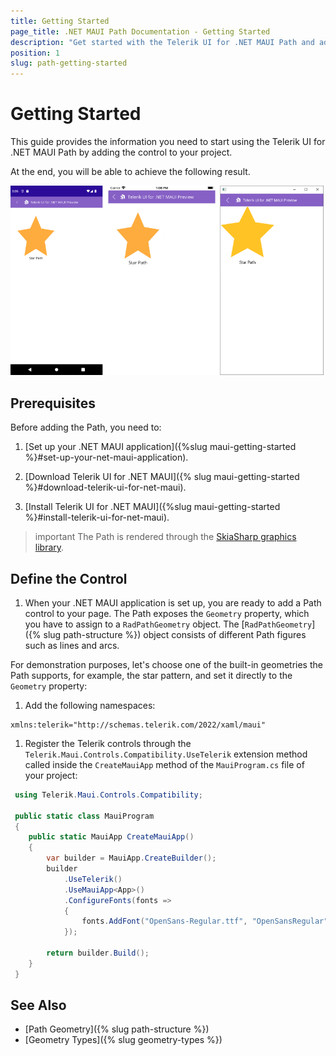 ```yaml
---
title: Getting Started
page_title: .NET MAUI Path Documentation - Getting Started
description: "Get started with the Telerik UI for .NET MAUI Path and add the control to your .NET MAUI project."
position: 1
slug: path-getting-started
---
```


# Getting Started

This guide provides the information you need to start using the Telerik UI for .NET MAUI Path by adding the control to your project.

At the end, you will be able to achieve the following result.

![Path Getting Started](images/path-gettingstarted.png)

## Prerequisites

Before adding the Path, you need to:

1. [Set up your .NET MAUI application]({%slug maui-getting-started %}#set-up-your-net-maui-application).

1. [Download Telerik UI for .NET MAUI]({% slug maui-getting-started %}#download-telerik-ui-for-net-maui).

1. [Install Telerik UI for .NET MAUI]({%slug maui-getting-started %}#install-telerik-ui-for-net-maui).

>important The Path is rendered through the [SkiaSharp graphics library](https://skia.org/).

## Define the Control

1. When your .NET MAUI application is set up, you are ready to add a Path control to your page. The Path exposes the `Geometry` property, which you have to assign to a `RadPathGeometry` object. The [`RadPathGeometry`]({% slug path-structure %}) object consists of different Path figures such as lines and arcs.

  For demonstration purposes, let's choose one of the built-in geometries the Path supports, for example, the star pattern, and set it directly to the `Geometry` property:

 <snippet id='path-gettingstarted-starpath-xaml'/>

1. Add the following namespaces:

 ```XAML
xmlns:telerik="http://schemas.telerik.com/2022/xaml/maui"
 ```

1. Register the Telerik controls through the `Telerik.Maui.Controls.Compatibility.UseTelerik` extension method called inside the `CreateMauiApp` method of the `MauiProgram.cs` file of your project:

```C#
 using Telerik.Maui.Controls.Compatibility;

 public static class MauiProgram
 {
	public static MauiApp CreateMauiApp()
	{
		var builder = MauiApp.CreateBuilder();
		builder
			.UseTelerik()
			.UseMauiApp<App>()
			.ConfigureFonts(fonts =>
			{
				fonts.AddFont("OpenSans-Regular.ttf", "OpenSansRegular");
			});

		return builder.Build();
	}
 }           
```

## See Also

- [Path Geometry]({% slug path-structure %})
- [Geometry Types]({% slug geometry-types %})
